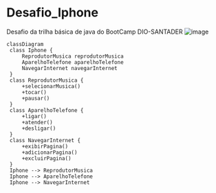 # Desafio_Iphone
Desafio da trilha básica de java do BootCamp DIO-SANTADER
![image](https://github.com/misaelandrejezieski/Desafio_Iphone/assets/142842224/0a806033-98ca-46ae-93c0-954788f111a9)

   ```
classDiagram
    class Iphone {
        ReprodutorMusica reprodutorMusica
        AparelhoTelefone aparelhoTelefone
        NavegarInternet navegarInternet
    }
    class ReprodutorMusica {
        +selecionarMusica()
        +tocar()
        +pausar()
    }
    class AparelhoTelefone {
        +ligar()
        +atender()
        +desligar()
    }
    class NavegarInternet {
        +exibirPagina()
        +adicionarPagina()
        +excluirPagina()
    }
    Iphone --> ReprodutorMusica
    Iphone --> AparelhoTelefone
    Iphone --> NavegarInternet
```
